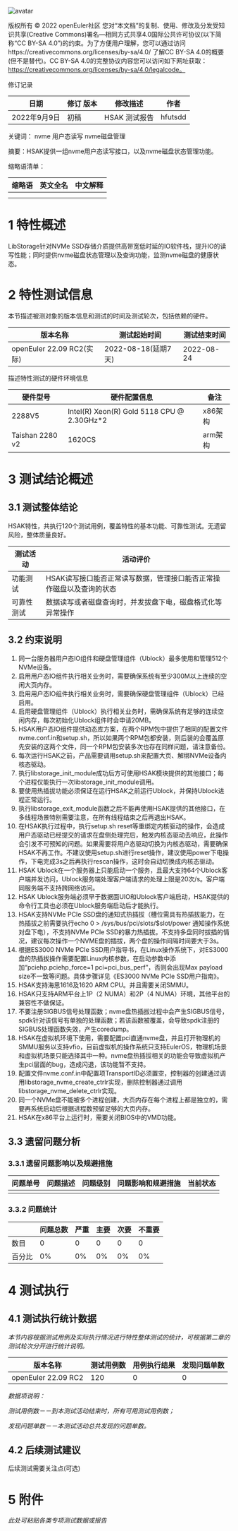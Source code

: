 ![avatar](D:/%E5%B7%A5%E4%BD%9C%E8%AE%B0%E5%BD%95/%E7%89%B9%E6%80%A7%E6%B5%8B%E8%AF%95/images/openEuler.png)

版权所有 © 2022  openEuler社区
 您对“本文档”的复制、使用、修改及分发受知识共享(Creative Commons)署名—相同方式共享4.0国际公共许可协议(以下简称“CC BY-SA 4.0”)的约束。为了方便用户理解，您可以通过访问https://creativecommons.org/licenses/by-sa/4.0/ 了解CC BY-SA 4.0的概要 (但不是替代)。CC BY-SA 4.0的完整协议内容您可以访问如下网址获取：https://creativecommons.org/licenses/by-sa/4.0/legalcode。

修订记录

| 日期         | 修订   版本 | 修改描述          | 作者   |
| ------------ | ----------- | ----------------- | ------ |
| 2022年9月9日 | 初稿        | HSAK 测试报告 | hfutsdd |

 关键词： nvme 用户态读写 nvme磁盘管理


摘要：HSAK提供一组nvme用户态读写接口，以及nvme磁盘状态管理功能。


缩略语清单：

| 缩略语 | 英文全名 | 中文解释 |
| ------ | -------- | -------- |
|        |          |          |
|        |          |          |

# 1     特性概述

LibStorage针对NVMe SSD存储介质提供高带宽低时延的IO软件栈，提升IO的读写性能；同时提供nvme磁盘状态管理以及查询功能，监测nvme磁盘的健康状态。

# 2     特性测试信息

本节描述被测对象的版本信息和测试的时间及测试轮次，包括依赖的硬件。

| 版本名称                  | 测试起始时间        | 测试结束时间 |
| ------------------------- | ------------------- | ------------ |
| openEuler 22.09 RC2(实际) | 2022-08-18(延期7天) | 2022-08-24   |

描述特性测试的硬件环境信息

| 硬件型号   | 硬件配置信息                                                 | 备注    |
| --------- | ------------------------------------------------------------ | ------- |
| 2288V5 | Intel(R) Xeon(R) Gold 5118 CPU @ 2.30GHz*2 | x86架构 |
| Taishan 2280 v2 | 1620CS | arm架构 |

# 3     测试结论概述

## 3.1   测试整体结论

HSAK特性，共执行120个测试用例，覆盖特性的基本功能、可靠性测试。无遗留风险，整体质量良好。

| 测试活动   | 活动评价                                             |
| ---------- | ---------------------------------------------------- |
| 功能测试   | HSAK读写接口能否正常读写数据，管理接口能否正常操作磁盘以及查询的状态 |
| 可靠性测试 | 数据读写或者磁盘查询时，并发拔盘下电，磁盘格式化等异常操作   |

## 3.2   约束说明

1.	同一台服务器用户态IO组件和硬盘管理组件（Ublock）最多使用和管理512个NVMe设备。
2.	启用用户态IO组件执行相关业务时，需要确保系统有至少300M以上连续的空闲大页内存。
3.	启用用户态IO组件执行相关业务时，需要确保硬盘管理组件（Ublock）已经启用。
4.	启用硬盘管理组件（Ublock）执行相关业务时，需确保系统有足够的连续空闲内存，每次初始化Ublock组件时会申请20MB。
5.	HSAK用户态IO组件提供动态库方案，在两个RPM包中提供了相同的配置文件nvme.conf.in和setup.sh，所以如果两个RPM包都安装，则后装的会覆盖原先安装的这两个文件，同一个RPM包安装多次也存在同样问题，请注意备份。
6.	每次运行HSAK之前，产品需要调用setup.sh来配置大页、解绑NVMe设备内核态驱动。
7.	执行libstorage_init_module成功后方可使用HSAK模块提供的其他接口；每个进程仅能执行一次libstorage_init_module调用。
8.	要使用热插拔功能必须保证在运行HSAK之前运行Ublock，并保持Ublock进程正常运行。
9.	执行libstorage_exit_module函数之后不能再使用HSAK提供的其他接口，在多线程场景特别需要注意，在所有线程结束之后再退出HSAK。
10.	在HSAK执行过程中，执行setup.sh reset等重绑定内核驱动的操作，会造成用户态驱动已经提交的请求在盘侧处理完后，触发内核态驱动去响应，此操作会引发不可预知的问题。如果需要将用户态驱动切换为内核态驱动，需要确保HSAK不再工作。不建议使用setup.sh进行reset操作，建议使用power下电操作，下电完成3s之后再执行rescan操作，这时会自动切换成内核态驱动。
11.	HSAK Ublock在一个服务器上只能启动一个服务，且最大支持64个Ublock客户端并发访问，Ublock服务端处理客户端请求的处理上限是20次/s。客户端同服务端不支持跨网络访问。
12.	HSAK Ublock服务端必须早于数据面UIO和Ublock客户端启动，HSAK提供的命令行工具也必须在Ublock服务端启动后才能执行。
13.	HSAK支持NVMe PCIe SSD盘的通知式热插拔（槽位需具有热插拔能力，在热插拔之前需要执行echo 0 > /sys/bus/pci/slots/$slot/power 通知操作系统对盘下电），不支持NVMe PCIe SSD的暴力热插拔。不支持多盘同时拔插的情况，建议每次操作一个NVME盘的插拔，两个盘的操作间隔时间要大于3s。
14.	根据ES3000 NVMe PCIe SSD用户指导书，在Linux操作系统下，对ES3000盘的热插拔操作需要配置Linux内核参数，在启动参数中添加“pciehp.pciehp_force=1 pci=pci_bus_perf”，否则会出现Max payload size不一致等问题。具体步骤详见《ES3000 NVMe PCIe SSD用户指南》。
15.	HSAK支持海思1616及1620 ARM CPU。并且需要关闭SMMU。
16.	HSAK只支持ARM平台上1P（2 NUMA）和2P（4 NUMA）环境，其他平台的兼容性不做保证。
17.	不要注册SIGBUS信号处理函数；nvme盘热插拔过程中会产生SIGBUS信号，spdk针对该信号有单独的处理函数；若该函数被覆盖，会导致spdk注册的SIGBUS处理函数失效，产生coredump。
18.	HSAK在虚拟机环境下使用，需要配置pci直通nvme盘，并且打开物理机的SMMU服务以支持vfio，目前虚拟机的操作系统只支持EulerOS，物理机场景和虚拟机场景只能选择其中一种。nvme盘热插拔相关的功能会导致虚拟机产生pci层面的bug，造成闪退，该功能暂不支持。
19.	配置文件nvme.conf.in中配置项TransportID必须置空，控制器的创建通过调用libstorage_nvme_create_ctrlr实现，删除控制器通过调用libstorage_nvme_delete_ctrlr实现。
20.	同一个NVMe盘不能被多个进程创建，大页内存在每个进程上都是独立的，需要再系统启动后根据进程数预留足够的大页内存。
21.	HSAK在x86平台上运行时，需要关闭BIOS中的VMD功能。


## 3.3   遗留问题分析

### 3.3.1 遗留问题影响以及规避措施

| 问题单号 | 问题描述 | 问题级别 | 问题影响和规避措施 | 当前状态 |
| -------- | -------- | -------- | ------------------ | -------- |
|          |          |          |                    |          |

### 3.3.2 问题统计

|        | 问题总数 | 严重 | 主要  | 次要  | 不重要 |
| ------ | -------- | ---- | ----- | ----- | ------ |
| 数目   | 0        | 0    | 0     | 0     | 0      |
| 百分比 | 0%       | 0%   | 0%    | 0%    | 0%     |

# 4     测试执行

## 4.1   测试执行统计数据

*本节内容根据测试用例及实际执行情况进行特性整体测试的统计，可根据第二章的测试轮次分开进行统计说明。*

| 版本名称            | 测试用例数 | 用例执行结果 | 发现问题单数 |
| ------------------- | ---------- | ------------ | ------------ |
| openEuler 22.09 RC2 | 120        | 0            | 0            |

*数据项说明：*

*测试用例数－－到本测试活动结束时，所有可用测试用例数；*

*发现问题单数－－本测试活动总共发现的问题单数。*

## 4.2   后续测试建议

后续测试需要关注点(可选)

# 5     附件

*此处可粘贴各类专项测试数据或报告*